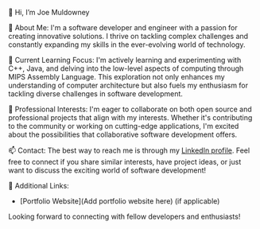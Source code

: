 👋 Hi, I’m Joe Muldowney

👀 About Me:
I'm a software developer and engineer with a passion for creating innovative solutions. I thrive on tackling complex challenges and constantly expanding my skills in the ever-evolving world of technology.

🌱 Current Learning Focus:
I'm actively learning and experimenting with C++, Java, and delving into the low-level aspects of computing through MIPS Assembly Language. This exploration not only enhances my understanding of computer architecture but also fuels my enthusiasm for tackling diverse challenges in software development.

💼 Professional Interests:
I'm eager to collaborate on both open source and professional projects that align with my interests. Whether it's contributing to the community or working on cutting-edge applications, I'm excited about the possibilities that collaborative software development offers.

📫 Contact:
The best way to reach me is through my [LinkedIn profile](www.linkedin.com/in/joemuldowneycs). Feel free to connect if you share similar interests, have project ideas, or just want to discuss the exciting world of software development!

🔗 Additional Links:
- [Portfolio Website](Add portfolio website here) (if applicable)

Looking forward to connecting with fellow developers and enthusiasts!
